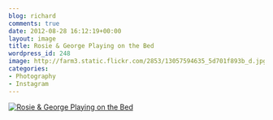 ```yaml
---
blog: richard
comments: true
date: 2012-08-28 16:12:19+00:00
layout: image
title: Rosie & George Playing on the Bed
wordpress_id: 248
image: http://farm3.static.flickr.com/2853/13057594635_5d701f893b_d.jpg
categories:
- Photography
- Instagram
---
```


[![Rosie & George Playing on the Bed][thm]][img]

[thm]: //farm3.static.flickr.com/2853/13057594635_5d701f893b_d.jpg
[img]: //www.flickr.com/photos/richard-perry/13057594635/